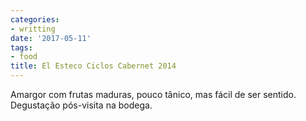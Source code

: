 ```yaml
---
categories:
- writting
date: '2017-05-11'
tags:
- food
title: El Esteco Ciclos Cabernet 2014
---
```


Amargor com frutas maduras, pouco tânico, mas fácil de ser sentido. Degustação pós-visita na bodega.

